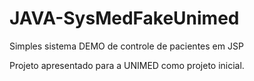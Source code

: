 # JAVA-SysMedFakeUnimed
 Simples sistema DEMO de controle de pacientes em JSP

 Projeto apresentado para a UNIMED como projeto inicial.
